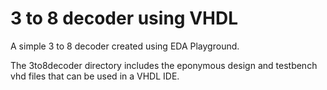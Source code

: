# 3 to 8 decoder using VHDL

A simple 3 to 8 decoder created using EDA Playground.<br>

The 3to8decoder directory includes the eponymous design and testbench vhd files that can be used in a VHDL IDE.

